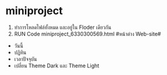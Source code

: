 # miniproject
1. ทำการโหลดไฟล์ทั้งหมด และอยู่ใน Floder เดียวกัน
2. RUN Code miniproject_6330300569.html
#หน้าต่าง Web-site#
  - วันนี้
  - ปฏิทิน
  - เวลาปัจจุบัน
  - เปลี่ยน Theme Dark และ Theme Light
